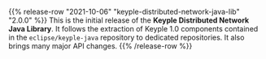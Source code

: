 {{% release-row "2021-10-06" "keyple-distributed-network-java-lib" "2.0.0" %}} 
This is the initial release of the **Keyple Distributed Network Java Library**. It follows the extraction of Keyple 1.0 components contained in the `eclipse/keyple-java` repository to dedicated repositories. It also brings many major API changes.
{{% /release-row %}}
